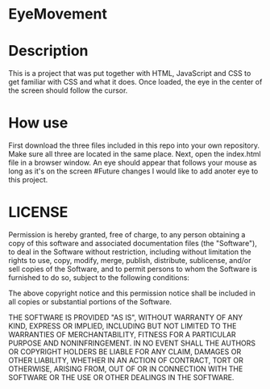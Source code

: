 # EyeMovement
# Description
This is a project that was put together with HTML, JavaScript and CSS to get familiar with CSS and what it does. Once loaded, the eye in the center of the screen should follow the cursor. 
# How use
First download the three files included in this repo into your own repository. Make sure all three are located in the same place.
Next, open the index.html file in a browser window. 
An eye should appear that follows your mouse as long as it's on the screen
#Future changes
I would like to add anoter eye to this project.
# LICENSE
Permission is hereby granted, free of charge, to any person obtaining a copy
of this software and associated documentation files (the "Software"), to deal
in the Software without restriction, including without limitation the rights
to use, copy, modify, merge, publish, distribute, sublicense, and/or sell
copies of the Software, and to permit persons to whom the Software is
furnished to do so, subject to the following conditions:

The above copyright notice and this permission notice shall be included in all
copies or substantial portions of the Software.

THE SOFTWARE IS PROVIDED "AS IS", WITHOUT WARRANTY OF ANY KIND, EXPRESS OR
IMPLIED, INCLUDING BUT NOT LIMITED TO THE WARRANTIES OF MERCHANTABILITY,
FITNESS FOR A PARTICULAR PURPOSE AND NONINFRINGEMENT. IN NO EVENT SHALL THE
AUTHORS OR COPYRIGHT HOLDERS BE LIABLE FOR ANY CLAIM, DAMAGES OR OTHER
LIABILITY, WHETHER IN AN ACTION OF CONTRACT, TORT OR OTHERWISE, ARISING FROM,
OUT OF OR IN CONNECTION WITH THE SOFTWARE OR THE USE OR OTHER DEALINGS IN THE
SOFTWARE.
